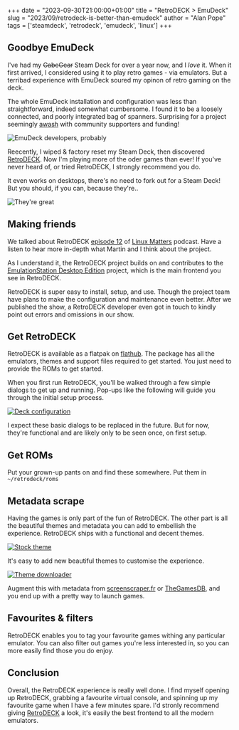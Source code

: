+++
date = "2023-09-30T21:00:00+01:00"
title = "RetroDECK > EmuDeck"
slug = "2023/09/retrodeck-is-better-than-emudeck"
author = "Alan Pope"
tags = ['steamdeck', 'retrodeck', 'emudeck', 'linux']
+++

## Goodbye EmuDeck

I've had my ~~GabeGear~~ Steam Deck for over a year now, and I *love* it. When it first arrived, I considered using it to play retro games - via emulators. But a terribad experience with EmuDeck soured my opinon of retro gaming on the deck. 

The whole EmuDeck installation and configuration was less than straightforward, indeed somewhat cumbersome. I found it to be a loosely connected, and poorly integrated bag of spanners. Surprising for a project seemingly [awash](https://graphtreon.com/creator/dragoonDorise) with community supporters and funding!

![EmuDeck developers, probably](/blog/images/2023-09-30/laying-down-money.gif)

Reecently, I wiped & factory reset my Steam Deck, then discovered [RetroDECK](https://retrodeck.net/). Now I'm playing more of the oder games than ever! If you've never heard of, or tried RetroDECK, I strongly recommend you do.

It even works on desktops, there's no need to fork out for a Steam Deck! But you should, if you can, because they're..

![They're great](/blog/images/2023-09-30/frosted-flakes-tony-the-tiger.gif)

## Making friends

We talked about RetroDECK [episode 12](https://linuxmatters.sh/12/) of [Linux Matters](https://linuxmatters.sh/) podcast. Have a listen to hear more in-depth what Martin and I think about the project.

As I understand it, the RetroDECK project builds on and contributes to the [EmulationStation Desktop Edition](https://es-de.org/) project, which is the main frontend you see in RetroDECK.

RetroDECK is super easy to install, setup, and use. Though the project team have plans to make the configuration and maintenance even better. After we published the show, a RetroDECK developer even got in touch to kindly point out errors and omissions in our show. 

## Get RetroDECK

RetroDECK is available as a flatpak on [flathub](https://flathub.org/apps/net.retrodeck.retrodeck). The package has all the emulators, themes and support files required to get started. You just need to provide the ROMs to get started. 

When you first run RetroDECK, you'll be walked through a few simple dialogs to get up and running. Pop-ups like the following will guide you through the initial setup process. 

[![Deck configuration](/blog/images/2023-09-30/deck1.png)](/blog/images/2023-09-30/deck1.png)

I expect these basic dialogs to be replaced in the future. But for now, they're functional and are likely only to be seen once, on first setup.

## Get ROMs

Put your grown-up pants on and find these somewhere. Put them in `~/retrodeck/roms`

## Metadata scrape

Having the games is only part of the fun of RetroDECK. The other part is all the beautiful themes and metadata you can add to embellish the experience. RetroDECK ships with a functional and decent themes.

[![Stock theme](/blog/images/2023-09-30/stocktheme.png)](/blog/images/2023-09-30/stocktheme.png)

It's easy to add new beautiful themes to customise the experience. 

[![Theme downloader](/blog/images/2023-09-30/themedownloader.png)](/blog/images/2023-09-30/themedownloader.png)


Augment this with metadata from [screenscraper.fr](https://www.screenscraper.fr/) or [TheGamesDB](https://thegamesdb.net/), and you end up with a pretty way to launch games.

## Favourites & filters

RetroDECK enables you to tag your favourite games withing any particular emulator. You can also filter out games you're less interested in, so you can more easily find those you do enjoy.

## Conclusion

Overall, the RetroDECK experience is really well done. I find myself opening up RetroDECK, grabbing a favourite virtual console, and spinning up my favourite game when I have a few minutes spare. I'd stronly recommend giving [RetroDECK](https://retrodeck.net/) a look, it's easily the best frontend to all the modern emulators. 